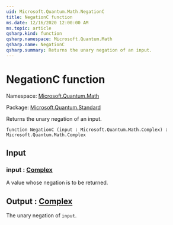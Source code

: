 ```yaml
---
uid: Microsoft.Quantum.Math.NegationC
title: NegationC function
ms.date: 12/16/2020 12:00:00 AM
ms.topic: article
qsharp.kind: function
qsharp.namespace: Microsoft.Quantum.Math
qsharp.name: NegationC
qsharp.summary: Returns the unary negation of an input.
---
```


# NegationC function

Namespace: [Microsoft.Quantum.Math](xref:Microsoft.Quantum.Math)

Package: [Microsoft.Quantum.Standard](https://nuget.org/packages/Microsoft.Quantum.Standard)


Returns the unary negation of an input.

```qsharp
function NegationC (input : Microsoft.Quantum.Math.Complex) : Microsoft.Quantum.Math.Complex
```


## Input

### input : [Complex](xref:Microsoft.Quantum.Math.Complex)

A value whose negation is to be returned.



## Output : [Complex](xref:Microsoft.Quantum.Math.Complex)

The unary negation of `input`.